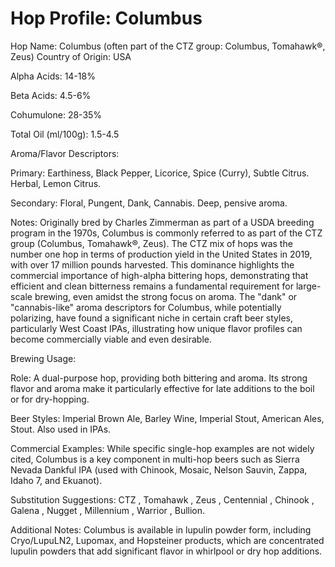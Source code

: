 # Hop Profile: Columbus

Hop Name: Columbus (often part of the CTZ group: Columbus, Tomahawk®, Zeus)
Country of Origin: USA

Alpha Acids: 14-18%

Beta Acids: 4.5-6%

Cohumulone: 28-35%

Total Oil (ml/100g): 1.5-4.5

Aroma/Flavor Descriptors:

Primary: Earthiness, Black Pepper, Licorice, Spice (Curry), Subtle Citrus. Herbal, Lemon Citrus.

Secondary: Floral, Pungent, Dank, Cannabis. Deep, pensive aroma.

Notes: Originally bred by Charles Zimmerman as part of a USDA breeding program in the 1970s, Columbus is commonly referred to as part of the CTZ group (Columbus, Tomahawk®, Zeus). The CTZ mix of hops was the number one hop in terms of production yield in the United States in 2019, with over 17 million pounds harvested. This dominance highlights the commercial importance of high-alpha bittering hops, demonstrating that efficient and clean bitterness remains a fundamental requirement for large-scale brewing, even amidst the strong focus on aroma. The "dank" or "cannabis-like" aroma descriptors for Columbus, while potentially polarizing, have found a significant niche in certain craft beer styles, particularly West Coast IPAs, illustrating how unique flavor profiles can become commercially viable and even desirable.

Brewing Usage:

Role: A dual-purpose hop, providing both bittering and aroma. Its strong flavor and aroma make it particularly effective for late additions to the boil or for dry-hopping.

Beer Styles: Imperial Brown Ale, Barley Wine, Imperial Stout, American Ales, Stout. Also used in IPAs.

Commercial Examples: While specific single-hop examples are not widely cited, Columbus is a key component in multi-hop beers such as Sierra Nevada Dankful IPA (used with Chinook, Mosaic, Nelson Sauvin, Zappa, Idaho 7, and Ekuanot).

Substitution Suggestions: CTZ , Tomahawk , Zeus , Centennial , Chinook , Galena , Nugget , Millennium , Warrior , Bullion.

Additional Notes: Columbus is available in lupulin powder form, including Cryo/LupuLN2, Lupomax, and Hopsteiner products, which are concentrated lupulin powders that add significant flavor in whirlpool or dry hop additions.
